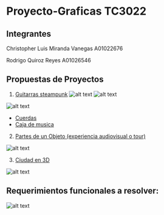 # Proyecto-Graficas TC3022
## Integrantes
Christopher Luis Miranda Vanegas A01022676

Rodrigo Quiroz Reyes A01026546

## Propuestas de Proyectos 
1. [Guitarras steampunk](https://i.pinimg.com/736x/b7/28/1f/b7281f9481e5bcf81d1b558bc6263652.jpg)
![alt text](https://i.pinimg.com/originals/d4/71/d8/d471d8038a28f27d093f4ff37bb40f0b.jpg)
![alt text](https://i.pinimg.com/736x/b7/28/1f/b7281f9481e5bcf81d1b558bc6263652.jpg "Guitar")

![alt text](https://images-ext-1.discordapp.net/external/Y6Xw2CEsNbUKgJM9zD-SubOhs5OVVt_jXH1F_P7Em5Q/https/damassets.autodesk.net/content/dam/autodesk/www/solutions/3d-cad-software/fy17-autocad-guitar-hero-image-1006x484.jpg?width=1144&height=550)

  - [Cuerdas](https://www.musicca.com/es/guitarra)
  - [Caja de musica](https://m.media-amazon.com/images/I/61f5iMhhWoL._AC_SX466_.jpg)

2. [Partes de un Objeto (experiencia audiovisual o tour)](https://farfromhere.emmitfenn.com)

![alt text](https://i.pinimg.com/736x/38/31/f6/3831f6738e0dbc04d341ec7ef94790a7.jpg)


3. [Ciudad en 3D](https://codepen.io/vcomics/pen/aGmoae)

![alt text](https://thumbs.dreamstime.com/b/ciudad-3d-13420756.jpg)

## Requerimientos funcionales a resolver:

![alt text](https://cdn.discordapp.com/attachments/750491883280793712/886414884152164393/IMG_20210911_195600.jpg)







